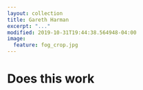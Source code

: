 ```yaml
---
layout: collection
title: Gareth Harman
excerpt: "..."
modified: 2019-10-31T19:44:38.564948-04:00
image:
  feature: fog_crop.jpg
---
```



# Does this work